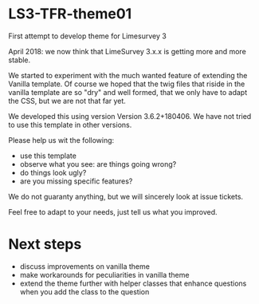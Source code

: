 # LS3-TFR-theme01
First attempt to develop theme for Limesurvey 3

April 2018: we now think that LimeSurvey 3.x.x is getting more and more stable.

We started to experiment with the much wanted feature of extending the Vanilla template. Of course we hoped that the twig files that riside in the vanilla template are so "dry" and well formed, that we only have to adapt the CSS, but we are not that far yet.

We developed this using version Version 3.6.2+180406. We have not tried to use this template in other versions.

Please help us wit the following: 
* use this template
* observe what you see: are things going wrong?
* do things look ugly?
* are you missing specific features?

We do not guaranty anything, but we will sincerely look at issue tickets.

Feel free to adapt to your needs, just tell us what you improved.

# Next steps
* discuss improvements on vanilla theme
* make workarounds for peculiarities in vanilla theme
* extend the theme further with helper classes that enhance questions when you add the class to the question

